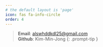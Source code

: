 ```yaml
---
# the default layout is 'page'
icon: fas fa-info-circle
order: 4
---
```


> **Email**: alswhddkdl25@gmail.com  
> **Github**: Kim-Min-Jong
{: .prompt-tip }
